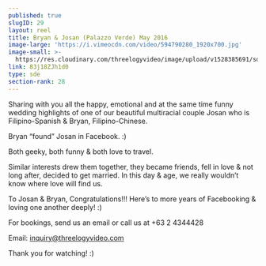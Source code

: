 ```yaml
---
published: true
slugID: 29
layout: reel
title: Bryan & Josan (Palazzo Verde) May 2016
image-large: 'https://i.vimeocdn.com/video/594790280_1920x700.jpg'
image-small: >-
  https://res.cloudinary.com/threelogyvideo/image/upload/v1528385691/sde/bryan_a.jpg
link: 83j18ZJh1d0
type: sde
section-rank: 28
---
```

Sharing with you all the happy, emotional and at the same time funny wedding highlights of one of our beautiful multiracial couple Josan who is Filipino-Spanish & Bryan, Filipino-Chinese.

Bryan “found” Josan in Facebook. :)

Both geeky, both funny & both love to travel.

Similar interests drew them together, they became friends, fell in love & not long after, decided to get married. In this day & age, we really wouldn’t know where love will find us.

To Josan & Bryan, Congratulations!!! Here’s to more years of Facebooking & loving one another deeply! :)

For bookings, send us an email or call us at +63 2 4344428

Email: inquiry@threelogyvideo.com

Thank you for watching! :)
